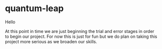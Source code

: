 # quantum-leap

Hello

  At this point in time we are just beginning the trial and error stages in order to begin our project. For now this is just for fun but we do plan on taking this project more serious as we broaden our skills.
